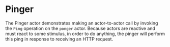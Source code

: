 # Pinger

The Pinger actor demonstrates making an actor-to-actor call 
by invoking the `Ping` operation on the `ponger` actor. 
Because actors are reactive and must react to some stimulus,
in order to do anything, the pinger will perform this ping 
in response to receiving an HTTP request.
